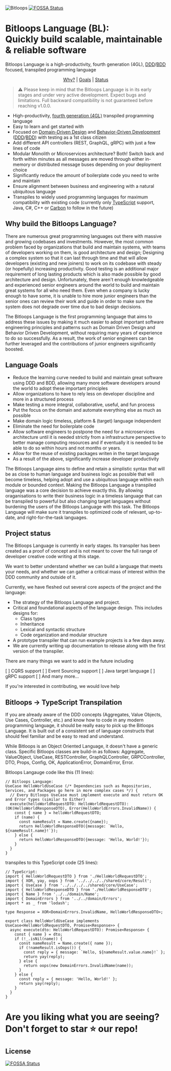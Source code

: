 ![Bitloops](https://storage.googleapis.com/bitloops-github-assets/bitloops-language-header.png)
[![FOSSA Status](https://app.fossa.com/api/projects/git%2Bgithub.com%2Fbitloops%2Fbitloops-language.svg?type=shield)](https://app.fossa.com/projects/git%2Bgithub.com%2Fbitloops%2Fbitloops-language?ref=badge_shield)
# Bitloops Language (BL): <br/> Quickly build scalable, maintainable & reliable software
Bitloops Language is a high-productivity, fourth generation (4GL), [DDD](https://en.wikipedia.org/wiki/Domain-driven_design)/[BDD](https://en.wikipedia.org/wiki/Behavior-driven_development) focused, transpiled programming language 

<!--
Part of the Bitloops Language project, under the GPL-3.0 license
See /LICENSE for license information.
SPDX-License-Identifier: GPL-3.0-only
The GPL-3.0 license does not cover the use of Bitloops trademarks and logos
-->

<p align="center">
  <a href="#why-build-the-bitloops-language">Why?</a> |
  <a href="#language-goals">Goals</a> |
  <a href="#project-status">Status</a>
  <a href="#getting-started">
  <a href="#join-us"></a>
</p>

> ⚠️ Please keep in mind that the Bitloops Language is in its early stages
> and under very active development. Expect bugs and limitations.
> Full backward compatibility is not guaranteed before reaching v1.0.0.

* High-productivity, [fourth generation (4GL)](https://www.techopedia.com/definition/24308/fourth-generation-programming-language-4gl) transpiled programming language
* Easy to learn and get started with
* Focused on [Domain-Driven Design](https://en.wikipedia.org/wiki/Domain-driven_design) and [Behavior-Driven Development](https://en.wikipedia.org/wiki/Behavior-driven_development) ([DDD](https://en.wikipedia.org/wiki/Domain-driven_design)/[BDD](https://en.wikipedia.org/wiki/Behavior-driven_development)) with testing as a 1st class citizen
* Add different API controllers (REST, GraphQL, gRPC) with just a few lines of code
* Modular Monolith or Microservices architecture? Both! Switch back and forth within minutes as all messages are moved through either in-memory or distributed message buses depending on your deployment choice
* Significantly reduce the amount of boilerplate code you need to write and maintain
* Ensure alignment between business and engineering with a natural ubiquitous language
* Transpiles to widely used programming languages for maximum compatibility with existing code (currently only [TypeScript](https://github.com/microsoft/TypeScript) support, Java, C#, C++ or [Carbon](https://github.com/carbon-language/carbon-lang) to follow in the future)

## Why build the Bitloops Language?

There are numerous great programming languages out there with massive and growing 
codebases and investments. However, the most common problem faced by organizations 
that build and maintain systems, with teams of developers working on them, is 
good architecture and design; Designing a complex system so that it can last through 
time and that will allow developers (existing and new joiners) to work on its codebase
with steady (or hopefully) increasing productivity. Good testing is an additional major
requirement of long lasting products which is also made possible by good architecture
and design. Unfortunately, there aren't enough knowledgeable and experienced senior 
engineers around the world to build and maintain great systems for all who need them. 
Even when a company is lucky enough to have some, it is unable to hire more 
junior engineers than the senior ones can review their work and guide in order to make 
sure the system does not degrade over time due to bad design decisions. 

The Bitloops Language is the first programming language that aims to address these issues
by making it much easier to adopt important software engineering principles and patterns
such as Domain Driven Design and Behavior Driven Development, without requiring many years
of experience to do so successfully. As a result, the work of senior engineers can be further
leveraged and the contributions of junior engineers significantly boosted. 

## Language Goals

* Reduce the learning curve needed to build and maintain great software using DDD and BDD, allowing many more software developers around the world to adopt these important principles
* Allow organizations to have to rely less on developer discipline and more in a structured process
* Make testing a more integral, collaborative, useful, and fun process
* Put the focus on the domain and automate everything else as much as possible
* Make domain logic timeless, platform & (target) language independent
* Eliminate the need for boilerplate code
* Allow software engineers to postpone the need for a microservices architecture until it is needed strictly from a infrastructure perspective to better manage computing resources and if eventually it is needed to be able to do so within hours and not months or years. 
* Allow for the reuse of existing packages writen in the target language
* As a result of the above, significantly increase developer productivity

The Bitloops Language aims to define and retain a simplistic syntax that will be as close to human 
language and business logic as possible that will become timeless, helping adopt and use a ubiquitous 
language within each module or bounded context. Making the Bitloops Language a transpiled language 
was a core decision to achieve exactly this. By allowing oraganisations to write their business logic 
in a timeless language that can be transpiled to powerful but also changing target languages without 
burdening the users of the Bitloops Language with this task. The Bitloops Language will make sure it 
transpiles to optimized code of relevant, up-to-date, and right-for-the-task languages.

## Project status

The Bitloops Language is currently in early stages. Its transpiler has been created as a proof of concept
and is not meant to cover the full range of developer creative code writing at this stage. 

We want to better understand whether we can build a language that meets your needs, and whether we can 
gather a critical mass of interest within the DDD community and outside of it.

Currently, we have fleshed out several core aspects of the project and the language:

-   The strategy of the Bitloops Language and project.
-   Critical and foundational aspects of the language design. This
    includes designs for:
    -   Class types
    -   Inheritance
    -   Lexical and syntactic structure
    -   Code organization and modular structure
-   A prototype transpiler that can run example projects is a few days away.
-   We are currently writing up documentation to release along with the first version of the transpiler.

There are many things we want to add in the future including 

[ ] CQRS support
[ ] Event Sourcing support
[ ] Java target language
[ ] gRPC support
[ ] And many more...

If you're interested in contributing, we would love help

## Bitloops -> TypeScript Transpilation

If you are already aware of the DDD concepts (Aggregates, Value Objects, Use Cases, Controller, etc.) and know how to code in any modern programming language, it should be really easy to pick up the Bitloops Language.
It is built out of a consistent set of language constructs that should feel familiar and be easy to read and understand.

While Bitloops is an Object Oriented Language, it doesn't have a generic class. Specific Bitloops classes are build-in as follows: Aggregate, ValueObject, UseCase, RESTController, GraphQLController, GRPCController, DTO, Props, Config, OK, ApplicationError, DomainError, Error.

Bitloops Langauge code like this (11 lines):

```node
// Bitloops Language:
UseCase HelloWorldUseCase (/* Dependencies such as Repositories, Services, and Packages go here in more complex cases */) {
  // Every Bitloops UseCase must implement execute and must return OK and Error types (similar to Either)
  execute(helloWorldRequestDTO: HelloWorldRequestDTO): (OK(HelloWorldResponseDTO), Error(HelloWorldErrors.InvalidName)) {
    const { name } = helloWorldRequestDTO;
    if (name) {
      const nameResult = Name.create({name});
      return HelloWorldResponseDTO({message: `Hello, ${nameResult.name}!`});
    } else {
      return HelloWorldResponseDTO({message: 'Hello, World!'});
    }
  }
}
```
transpiles to this TypeScript code (25 lines):
```node
// TypeScript:
import { HelloWorldRequestDTO } from './HelloWorldRequestDTO';
import { XOR, yay, oops } from '../../../../shared/core/Result';
import { UseCase } from '../../../../shared/core/UseCase';
import { HelloWorldResponseDTO } from './HelloWorldResponseDTO';
import { Name } from '../../domain/Name';
import { DomainErrors } from '../../domain/Errors';
import * as _ from 'lodash';

type Response = XOR<DomainErrors.InvalidName, HelloWorldResponseDTO>;

export class HelloWorldUseCase implements UseCase<HelloWorldRequestDTO, Promise<Response>> {
  async execute(dto: HelloWorldRequestDTO): Promise<Response> {
    const { name } = dto;
    if (!_.isNil(name)) {
      const nameResult = Name.create({ name });
      if (!nameResult.isOops()) {
        const reply = { message: `Hello, ${nameResult.value.name}!` };
        return yay(reply);
      } else {
        return oops(new DomainErrors.InvalidName(name));
      }
    } else {
      const reply = { message: 'Hello, World!' };
      return yay(reply);
    }
  }
}
```
# Are you liking what you are seeing? Don't forget to star ⭐ our repo!


## License
[![FOSSA Status](https://app.fossa.com/api/projects/git%2Bgithub.com%2Fbitloops%2Fbitloops-language.svg?type=large)](https://app.fossa.com/projects/git%2Bgithub.com%2Fbitloops%2Fbitloops-language?ref=badge_large)